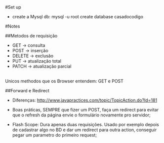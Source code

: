 #Set up
 - create a Mysql db: 
 mysql -u root 
 create database casadocodigo

#Notes 

##Metodos de requisição
- GET    -> consulta
- POST   -> inserção	
- DELETE -> exclusão
- PUT    -> atualização total
- PATCH  -> atualização parcial
<br>
Unicos methodos que os Browser entendem: GET e POST
 
##Forward e Redirect
- Diferenças: http://www.javapractices.com/topic/TopicAction.do?Id=181

- Boas práticas, SEMPRE que fizer um POST, faça um redirect para evitar que o refresh da página envie o formulário novamente pro servidor; 
 
- Flash Scope: Dura apenas duas requisições. Usado por exemplo depois de cadastrar algo no BD e dar um redirect para outra action, conseguir pegar um parametro do primeiro request; 
 